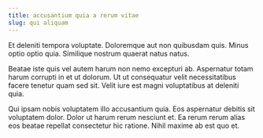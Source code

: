 ```yaml
---
title: accusantium quia a rerum vitae
slug: qui aliquam
---
```


Et deleniti tempora voluptate. Doloremque aut non quibusdam quis. Minus optio optio quia. Similique nostrum quaerat natus natus.

Beatae iste quis vel autem harum non nemo excepturi ab. Aspernatur totam harum corrupti in et ut dolorum. Ut ut consequatur velit necessitatibus facere tenetur quam sed sit. Velit iure est magni voluptatibus at deleniti quia.

Qui ipsam nobis voluptatem illo accusantium quia. Eos aspernatur debitis sit voluptatem dolor. Dolor ut harum rerum nesciunt et. Ea rerum rerum alias eos beatae repellat consectetur hic ratione. Nihil maxime ab est quo et.
